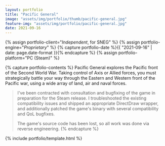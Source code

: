 ```yaml
---
layout: portfolio
title: "Pacific General"
image: "assets/img/portfolio/thumb/pacific-general.jpg"
feature-img: "assets/img/portfolio/pacific-general.jpg"
date: 2021-09-16
---
```


{% assign portfolio-client="*Independent*, for SNEG" %}
{% assign portfolio-engine="*Proprietary*" %}
{% capture portfolio-date %}{{ "2021-09-16" | date: page.date-format }}{% endcapture %}
{% assign portfolio-platform="PC (Steam)" %}

{% capture portfolio-contents %}
Pacific General explores the Pacific front of the Second World War. Taking control of Axis or Allied forces,
you must strategically battle your way through the Eastern and Western front of the Pacific war, using a wide array of land, air and naval forces.

> I've been contracted with consultation and bugfixing of the game in preparation for the Steam release.
> I troubleshooted the existing compatibility issues and shipped an appropriate DirectDraw wrapper,
> and additionally patched the game's binary with several compatibility and QoL bugfixes.
>
> The game's source code has been lost, so all work was done via reverse engineering.
{% endcapture %}

{% include portfolio/template.html %}

